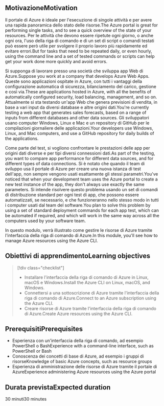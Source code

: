 ## <a name="motivation"></a><span data-ttu-id="574e5-101">Motivazione</span><span class="sxs-lookup"><span data-stu-id="574e5-101">Motivation</span></span>
<span data-ttu-id="574e5-102">Il portale di Azure è ideale per l'esecuzione di singole attività e per avere una rapida panoramica dello stato delle risorse.</span><span class="sxs-lookup"><span data-stu-id="574e5-102">The Azure portal is great for performing single tasks, and to see a quick overview of the state of your resources.</span></span> <span data-ttu-id="574e5-103">Per le attività che devono essere ripetute ogni giorno, o anche ogni ora, l'uso della riga di comando e di un set di script o comandi testati può essere però utile per svolgere il proprio lavoro più rapidamente ed evitare errori.</span><span class="sxs-lookup"><span data-stu-id="574e5-103">But for tasks that need to be repeated daily, or even hourly, using the command line and a set of tested commands or scripts can help get your work done more quickly and avoid errors.</span></span> 

<span data-ttu-id="574e5-104">Si supponga di lavorare presso una società che sviluppa app Web di Azure.</span><span class="sxs-lookup"><span data-stu-id="574e5-104">Suppose you work at a company that develops Azure Web Apps.</span></span> <span data-ttu-id="574e5-105">Queste sono applicazioni ospitate in Azure, con tutti i vantaggi della configurazione automatica di sicurezza, bilanciamento del carico, gestione e così via.</span><span class="sxs-lookup"><span data-stu-id="574e5-105">These are applications hosted in Azure, with all the benefits of automatically configured security, load balancing, management, and so on.</span></span> <span data-ttu-id="574e5-106">Attualmente si sta testando un'app Web che genera previsioni di vendita, in base a vari input da diversi database e altre origini dati.</span><span class="sxs-lookup"><span data-stu-id="574e5-106">You're currently testing a web app that generates sales forecasts, based on a range of inputs from different databases and other data sources.</span></span> <span data-ttu-id="574e5-107">Gli sviluppatori usano computer Windows, Linux e Mac e un repository di GitHub per le compilazioni giornaliere delle applicazioni.</span><span class="sxs-lookup"><span data-stu-id="574e5-107">Your developers use Windows, Linux, and Mac computers, and use a GitHub repository for daily builds of the applications.</span></span> 

<span data-ttu-id="574e5-108">Come parte del test, si vogliono confrontare le prestazioni delle app per origini dati diverse e per tipi diversi connessioni dati.</span><span class="sxs-lookup"><span data-stu-id="574e5-108">As part of the testing, you want to compare app performance for different data sources, and for different types of data connections.</span></span> <span data-ttu-id="574e5-109">Si è notato che quando il team di sviluppo usa il portale di Azure per creare una nuova istanza di test dell'app, non sempre vengono usati esattamente gli stessi parametri.</span><span class="sxs-lookup"><span data-stu-id="574e5-109">You've noticed that when your development team uses the Azure portal to create a new test instance of the app, they don't always use exactly the same parameters.</span></span> <span data-ttu-id="574e5-110">Si intende risolvere questo problema usando un set di comandi di distribuzione standard per ogni test di app, che possono essere automatizzati, se necessario, e che funzioneranno nello stesso modo in tutti i computer usati dal team del software.</span><span class="sxs-lookup"><span data-stu-id="574e5-110">You plan to solve this problem by using a set of standard deployment commands for each app test, which can be automated if required, and which will work in the same way across all the computers used by your software team.</span></span>

<span data-ttu-id="574e5-111">In questo modulo, verrà illustrato come gestire le risorse di Azure tramite l'interfaccia della riga di comando di Azure.</span><span class="sxs-lookup"><span data-stu-id="574e5-111">In this module, you'll see how to manage Azure resources using the Azure CLI.</span></span> 

## <a name="learning-objectives"></a><span data-ttu-id="574e5-112">Obiettivi di apprendimento</span><span class="sxs-lookup"><span data-stu-id="574e5-112">Learning objectives</span></span>
> [!div class="checklist"]
> * <span data-ttu-id="574e5-113">Installare l'interfaccia della riga di comando di Azure in Linux, macOS e Windows.</span><span class="sxs-lookup"><span data-stu-id="574e5-113">Install the Azure CLI on Linux, macOS, and Windows.</span></span>
> * <span data-ttu-id="574e5-114">Connettersi a una sottoscrizione di Azure tramite l'interfaccia della riga di comando di Azure.</span><span class="sxs-lookup"><span data-stu-id="574e5-114">Connect to an Azure subscription using the Azure CLI.</span></span>
> * <span data-ttu-id="574e5-115">Creare risorse di Azure tramite l'interfaccia della riga di comando di Azure.</span><span class="sxs-lookup"><span data-stu-id="574e5-115">Create Azure resources using the Azure CLI.</span></span>

## <a name="prerequisites"></a><span data-ttu-id="574e5-116">Prerequisiti</span><span class="sxs-lookup"><span data-stu-id="574e5-116">Prerequisites</span></span>
- <span data-ttu-id="574e5-117">Esperienza con un'interfaccia della riga di comando, ad esempio PowerShell o Bash</span><span class="sxs-lookup"><span data-stu-id="574e5-117">Experience with a command-line interface, such as PowerShell or Bash</span></span>
- <span data-ttu-id="574e5-118">Conoscenza dei concetti di base di Azure, ad esempio i gruppi di risorse</span><span class="sxs-lookup"><span data-stu-id="574e5-118">Knowledge of basic Azure concepts, such as resource groups</span></span>
- <span data-ttu-id="574e5-119">Esperienza di amministrazione delle risorse di Azure tramite il portale di Azure</span><span class="sxs-lookup"><span data-stu-id="574e5-119">Experience administering Azure resources using the Azure portal</span></span>

## <a name="expected-duration"></a><span data-ttu-id="574e5-120">Durata prevista</span><span class="sxs-lookup"><span data-stu-id="574e5-120">Expected duration</span></span>

<span data-ttu-id="574e5-121">30 minuti</span><span class="sxs-lookup"><span data-stu-id="574e5-121">30 minutes</span></span>